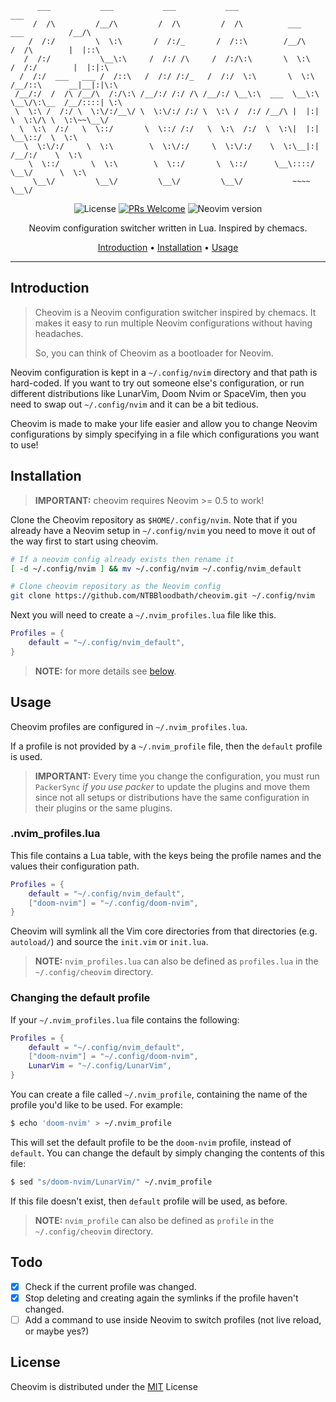 ```
      ___           ___           ___           ___                                    ___     
     /  /\         /__/\         /  /\         /  /\          ___        ___          /__/\    
    /  /:/         \  \:\       /  /:/_       /  /::\        /__/\      /  /\        |  |::\   
   /  /:/           \__\:\     /  /:/ /\     /  /:/\:\       \  \:\    /  /:/        |  |:|:\  
  /  /:/  ___   ___ /  /::\   /  /:/ /:/_   /  /:/  \:\       \  \:\  /__/::\      __|__|:|\:\ 
 /__/:/  /  /\ /__/\  /:/\:\ /__/:/ /:/ /\ /__/:/ \__\:\  ___  \__\:\ \__\/\:\__  /__/::::| \:\
 \  \:\ /  /:/ \  \:\/:/__\/ \  \:\/:/ /:/ \  \:\ /  /:/ /__/\ |  |:|    \  \:\/\ \  \:\~~\__\/
  \  \:\  /:/   \  \::/       \  \::/ /:/   \  \:\  /:/  \  \:\|  |:|     \__\::/  \  \:\      
   \  \:\/:/     \  \:\        \  \:\/:/     \  \:\/:/    \  \:\__|:|     /__/:/    \  \:\     
    \  \::/       \  \:\        \  \::/       \  \::/      \__\::::/      \__\/      \  \:\    
     \__\/         \__\/         \__\/         \__\/           ~~~~                   \__\/    
```

<div align="center">

![License](https://img.shields.io/github/license/NTBBloodbath/cheovim?style=flat-square)
[![PRs Welcome](https://img.shields.io/badge/PRs-welcome-brightgreen.svg?style=flat-square)](http://makeapullrequest.com)
![Neovim version](https://img.shields.io/badge/Neovim-0.5-57A143?style=flat-square&logo=neovim)

Neovim configuration switcher written in Lua. Inspired by chemacs.

[Introduction](#introduction) • [Installation](#installation) • [Usage](#usage)

</div>

---

## Introduction

> Cheovim is a Neovim configuration switcher inspired by chemacs. It makes it easy to
> run multiple Neovim configurations without having headaches.
> 
> So, you can think of Cheovim as a bootloader for Neovim.

Neovim configuration is kept in a `~/.config/nvim` directory and that path is hard-coded.
If you want to try out someone else's configuration, or run different distributions like
LunarVim, Doom Nvim or SpaceVim, then you need to swap out `~/.config/nvim` and it can be
a bit tedious.

Cheovim is made to make your life easier and allow you to change Neovim configurations by
simply specifying in a file which configurations you want to use!

## Installation

> **IMPORTANT:** cheovim requires Neovim >= 0.5 to work!

Clone the Cheovim repository as `$HOME/.config/nvim`. Note that if you already have a Neovim
setup in `~/.config/nvim` you need to move it out of the way first to start using cheovim.

```sh
# If a neovim config already exists then rename it
[ -d ~/.config/nvim ] && mv ~/.config/nvim ~/.config/nvim_default

# Clone cheovim repository as the Neovim config
git clone https://github.com/NTBBloodbath/cheovim.git ~/.config/nvim
```

Next you will need to create a `~/.nvim_profiles.lua` file like this.

```lua
Profiles = {
    default = "~/.config/nvim_default",
}
```

> **NOTE:** for more details see [below](#nvim_profileslua).

## Usage

Cheovim profiles are configured in `~/.nvim_profiles.lua`.

If a profile is not provided by a `~/.nvim_profile` file, then the `default`
profile is used.

> **IMPORTANT:** Every time you change the configuration, you must run `PackerSync`
> _if you use packer_ to update the plugins and move them since not all setups or
> distributions have the same configuration in their plugins or the same plugins.

### .nvim_profiles.lua

This file contains a Lua table, with the keys being the profile names and the values
their configuration path.

```lua
Profiles = {
    default = "~/.config/nvim_default",
    ["doom-nvim"] = "~/.config/doom-nvim",
}
```

Cheovim will symlink all the Vim core directories from that directories (e.g. `autoload/`)
and source the `init.vim` or `init.lua`.

> **NOTE:** `nvim_profiles.lua` can also be defined as `profiles.lua` in the `~/.config/cheovim` directory.

### Changing the default profile

If your `~/.nvim_profiles.lua` file contains the following:

```lua
Profiles = {
    default = "~/.config/nvim_default",
    ["doom-nvim"] = "~/.config/doom-nvim",
    LunarVim = "~/.config/LunarVim",
}
```

You can create a file called `~/.nvim_profile`, containing the name of the profile
you'd like to be used. For example:

```bash
$ echo 'doom-nvim' > ~/.nvim_profile
```

This will set the default profile to be the `doom-nvim` profile, instead of `default`.
You can change the default by simply changing the contents of this file:

```bash
$ sed "s/doom-nvim/LunarVim/" ~/.nvim_profile
```

If this file doesn't exist, then `default` profile will be used, as before.

> **NOTE:** `nvim_profile` can also be defined as `profile` in the `~/.config/cheovim` directory.

## Todo

- [x] Check if the current profile was changed.
- [x] Stop deleting and creating again the symlinks if the profile haven't changed.
- [ ] Add a command to use inside Neovim to switch profiles (not live reload, or maybe yes?)

## License

Cheovim is distributed under the [MIT](./LICENSE) License
